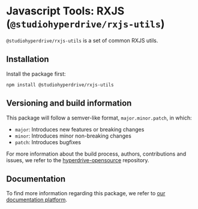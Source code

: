 # Javascript Tools: RXJS (`@studiohyperdrive/rxjs-utils`)

`@studiohyperdrive/rxjs-utils` is a set of common RXJS utils.

## Installation

Install the package first:

```shell
npm install @studiohyperdrive/rxjs-utils
```

## Versioning and build information

This package will follow a semver-like format, `major.minor.patch`, in which:

- `major`: Introduces new features or breaking changes
- `minor`: Introduces minor non-breaking changes
- `patch`: Introduces bugfixes

For more information about the build process, authors, contributions and issues, we refer to the [hyperdrive-opensource](https://github.com/studiohyperdrive/hyperdrive-opensource) repository.

## Documentation

To find more information regarding this package, we refer to [our documentation platform](https://open-source.studiohyperdrive.be/docs/javascript/rxjs/introduction).
